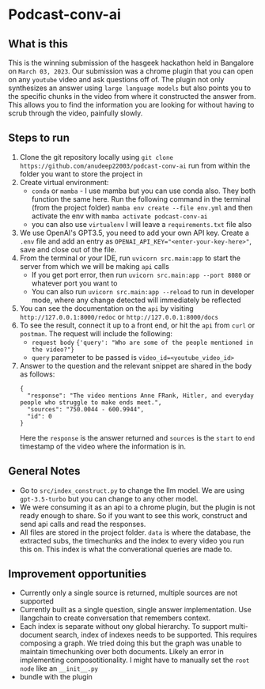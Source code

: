 # Podcast-conv-ai

## What is this
This is the winning submission of the hasgeek hackathon held in Bangalore on `March 03, 2023`. Our submission was a chrome plugin that you can open on any `youtube` video and ask questions off of. The plugin not only synthesizes an answer using `large language models` but also points you to the specific chunks in the video from where it constructed the answer from. This allows you to find the information you are looking for without having to scrub through the video, painfully slowly. 

## Steps to run
1. Clone the git repository locally using `git clone https://github.com/anudeep22003/podcast-conv-ai` run from within the folder you want to store the project in
2. Create virtual environment:
	- `conda` or `mamba` - I use mamba but you can use conda also. They both function the same here. Run the following command in the terminal (from the project folder) `mamba env create --file env.yml` and then activate the env with `mamba activate podcast-conv-ai`  
	- you can also use `virtualenv` I will leave a `requirements.txt` file also 
3. We use OpenAI's GPT3.5, you need to add your own API key. Create a `.env` file and add an entry as `OPENAI_API_KEY="<enter-your-key-here>"`, save and close out of the file. 
3. From the terminal or your IDE, run `uvicorn src.main:app` to start the server from which we will be making `api` calls
	- If you get port error, then run `uvicorn src.main:app --port 8080` or whatever port you want to
	- You can also run `uvicorn src.main:app --reload` to run in developer mode, where any change detected will immediately be reflected
4. You can see the documentation on the `api` by visiting `http://127.0.0.1:8000/redoc` or `http://127.0.0.1:8000/docs`
5. To see the result, connect it up to a front end, or hit the `api` from `curl` or `postman`. The request will include the following:
	- `request body` `{'query': "Who are some of the people mentioned in the video?"}`
	- `query` parameter to be passed is `video_id=<youtube_video_id>`
6. Answer to the question and the relevant snippet are shared in the body as follows:
	```
	{
	  "response": "The video mentions Anne FRank, Hitler, and everyday people who struggle to make ends meet.",
	  "sources": "750.0044 - 600.9944",
	  "id": 0
	}
	```
	Here the `response` is the answer returned and `sources` is the `start` to `end` timestamp of the video where the information is in.  

## General Notes 
- Go to `src/index_construct.py` to change the llm model. We are using `gpt-3.5-turbo` but you can change to any other model. 
- We were consuming it as an api to a chrome plugin, but the plugin is not ready enough to share. So if you want to see this work, construct and send api calls and read the responses. 
- All files are stored in the project folder. `data` is where the database, the extracted subs, the timechunks and the index to every video you run this on. This index is what the converational queries are made to. 


## Improvement opportunities
- Currently only a single source is returned, multiple sources are not supported
- Currently built as a single question, single answer implementation. Use llangchain to create conversation that remembers context.
- Each index is separate without ony global hierarchy. To support multi-document search, index of indexes needs to be supported. This requires composing a graph. We tried doing this but the graph was unable to maintain timechunking over both documents. Likely an error in implementing composotitionality. I might have to manually set the `root node` like an `__init__.py`  
- bundle with the plugin 
